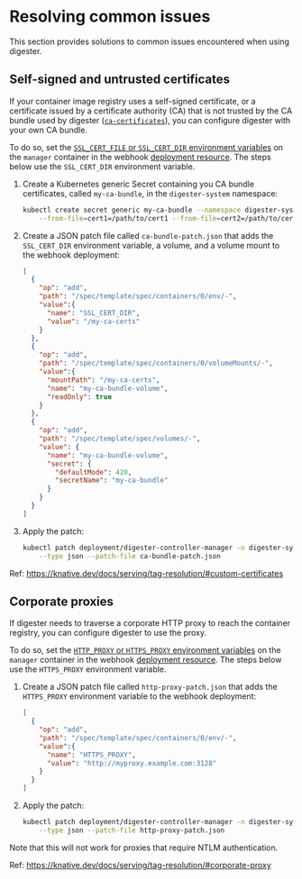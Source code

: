 # Resolving common issues

This section provides solutions to common issues encountered when using
digester.

## Self-signed and untrusted certificates

If your container image registry uses a self-signed certificate, or a
certificate issued by a certificate authority (CA) that is not trusted by the
CA bundle used by digester
([`ca-certificates`](https://packages.debian.org/stable/ca-certificates)), you
can configure digester with your own CA bundle.

To do so, set the
[`SSL_CERT_FILE` or `SSL_CERT_DIR` environment variables](https://golang.org/pkg/crypto/x509/#SystemCertPool)
on the `manager` container in the webhook
[deployment resource](../manifests/deployment.yaml).
The steps below use the `SSL_CERT_DIR` environment variable.

1.  Create a Kubernetes generic Secret containing you CA bundle certificates,
    called `my-ca-bundle`, in the `digester-system` namespace:

    ```sh
    kubectl create secret generic my-ca-bundle --namespace digester-system \
        --from-file=cert1=/path/to/cert1 --from-file=cert2=/path/to/cert2
    ```

2.  Create a JSON patch file called `ca-bundle-patch.json` that adds the
    `SSL_CERT_DIR` environment variable, a volume, and a volume mount to the
    webhook deployment:

    ```json
    [
      {
        "op": "add",
        "path": "/spec/template/spec/containers/0/env/-",
        "value":{
          "name": "SSL_CERT_DIR",
          "value": "/my-ca-certs"
        }
      },
      {
        "op": "add",
        "path": "/spec/template/spec/containers/0/volumeMounts/-",
        "value":{
          "mountPath": "/my-ca-certs",
          "name": "my-ca-bundle-volume",
          "readOnly": true
        }
      },
      {
        "op": "add",
        "path": "/spec/template/spec/volumes/-",
        "value": {
          "name": "my-ca-bundle-volume",
          "secret": {
            "defaultMode": 420,
            "secretName": "my-ca-bundle"
          }
        }
      }
    ]
    ```

3.  Apply the patch:

    ```sh
    kubectl patch deployment/digester-controller-manager -n digester-system \
        --type json --patch-file ca-bundle-patch.json
    ```

Ref: https://knative.dev/docs/serving/tag-resolution/#custom-certificates

## Corporate proxies

If digester needs to traverse a corporate HTTP proxy to reach the container
registry, you can configure digester to use the proxy.

To do so, set the
[`HTTP_PROXY` or `HTTPS_PROXY` environment variables](https://golang.org/pkg/net/http/#ProxyFromEnvironment)
on the `manager` container in the webhook
[deployment resource](../manifests/deployment.yaml).
The steps below use the `HTTPS_PROXY` environment variable.

1.  Create a JSON patch file called `http-proxy-patch.json` that adds the
    `HTTPS_PROXY` environment variable to the webhook deployment:

    ```json
    [
      {
        "op": "add",
        "path": "/spec/template/spec/containers/0/env/-",
        "value":{
          "name": "HTTPS_PROXY",
          "value": "http://myproxy.example.com:3128"
        }
      }
    ]
    ```

2.  Apply the patch:

    ```sh
    kubectl patch deployment/digester-controller-manager -n digester-system \
        --type json --patch-file http-proxy-patch.json
    ```

Note that this will not work for proxies that require NTLM authentication.

Ref: https://knative.dev/docs/serving/tag-resolution/#corporate-proxy
